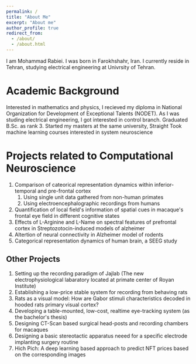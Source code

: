 ```yaml
---
permalink: /
title: "About Me"
excerpt: "About me"
author_profile: true
redirect_from: 
  - /about/
  - /about.html
---
```


I am Mohammad Rabiei. I was born in Farokhshahr, Iran. I currently reside in Tehran, studying electrical engineering at Univrsity of Tehran.

Academic Background
======
Interested in mathematics and physics, I recieved my diploma in National Organization for Development of Exceptional Talents (NODET). 
As I was studing electrical engineering, I got interested in control branch.
Graduated B.Sc. as rank 3.
Started my masters at the same university, Straight
Took machine learning courses
interested in system neuroscience

Projects related to Computational Neuroscience
======
1. Comparison of cateorical representation dynamics within inferior-temporal and pre-frontal cortex
   1. Using single unit data gathered from non-human primates
   2. Using electroencephalographic recordings from humans
2. Quantification of local field's information of spatial cues in macaque's frontal eye field in different cognitive states
3. Effects of L-Arginine and L-Name on spectral features of prefrontal cortex in Streptozotocin-induced models of alzheimer
4. Altertion of neural connectivity in Alzheimer model of rodents
5. Categorical representation dynamics of human brain, a SEEG study

Other Projects
------
1. Setting up the recording paradigm of Jajlab (The new electrophysiological labaratory located at primate center of Royan Institute)
2. Establishing a low-price stable system for recording from behaving rats
3. Rats as a visual model: How are Gabor stimuli characteristics decoded in hooded rats primary visual cortex?
4. Developing a table-mounted, low-cost, realtime eye-tracking system (as the bachelor's thesis)
5. Designing CT-Scan based surgical head-posts and recording chambers for macaques
6. Designing a basic stereotactic apparatus neeed for a specific electrode implanting surgery routine 
7. Hich Pich: A deep learning based approach to predict NFT prices based on the corresponding images

<!-- 
Create content & metadata
------
For site content, there is one markdown file for each type of content, which are stored in directories like _publications, _talks, _posts, _teaching, or _pages. For example, each talk is a markdown file in the [_talks directory](https://github.com/academicpages/academicpages.github.io/tree/master/_talks). At the top of each markdown file is structured data in YAML about the talk, which the theme will parse to do lots of cool stuff. The same structured data about a talk is used to generate the list of talks on the [Talks page](https://academicpages.github.io/talks), each [individual page](https://academicpages.github.io/talks/2012-03-01-talk-1) for specific talks, the talks section for the [CV page](https://academicpages.github.io/cv), and the [map of places you've given a talk](https://academicpages.github.io/talkmap.html) (if you run this [python file](https://github.com/academicpages/academicpages.github.io/blob/master/talkmap.py) or [Jupyter notebook](https://github.com/academicpages/academicpages.github.io/blob/master/talkmap.ipynb), which creates the HTML for the map based on the contents of the _talks directory). -->

<!-- **Markdown generator**

I have also created [a set of Jupyter notebooks](https://github.com/academicpages/academicpages.github.io/tree/master/markdown_generator
) that converts a CSV containing structured data about talks or presentations into individual markdown files that will be properly formatted for the academicpages template. The sample CSVs in that directory are the ones I used to create my own personal website at stuartgeiger.com. My usual workflow is that I keep a spreadsheet of my publications and talks, then run the code in these notebooks to generate the markdown files, then commit and push them to the GitHub repository. -->
